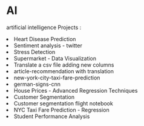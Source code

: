 # AI
artificial intelligence
Projects :

<li>Heart Disease Prediction 
<li>Sentiment analysis - twitter 
<li>Stress Detection 
<li>Supermarket - Data Visualization 
<li>Translate a csv file adding new columns 
<li>article-recommendation with translation 
<li>new-york-city-taxi-fare-prediction 
<li>german-signs-cnn
<li>House Prices - Advanced Regression Techniques
<li>Customer Segmentation
<li>Customer segmentation flight notebook
<li>NYC Taxi Fare Prediction - Regression
<li>Student Performance Analysis
